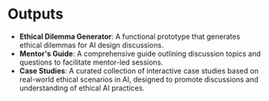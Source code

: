 

# Outputs

- **Ethical Dilemma Generator**: A functional prototype that generates ethical dilemmas for AI design discussions.
- **Mentor's Guide**: A comprehensive guide outlining discussion topics and questions to facilitate mentor-led sessions.
- **Case Studies**: A curated collection of interactive case studies based on real-world ethical scenarios in AI, designed to promote discussions and understanding of ethical AI practices.